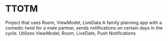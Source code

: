 # TTOTM
Project that uses Room, ViewModel, LiveData
A family planning app with a comedic twist for a male partner, sends notifications on certain days in the cycle.
Utilizes ViewModel, Room, LiveDate, Push Notifications
